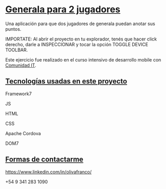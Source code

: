 # <u>Generala para 2 jugadores</u>

Una aplicación para que dos jugadores de generala puedan anotar sus puntos.

IMPORTATE: Al abrir el proyecto en tu explorador, tenés que hacer click derecho, darle a INSPECCIONAR y tocar la opción TOGGLE DEVICE TOOLBAR.

Este ejercicio fue realizado en el curso intensivo de desarrollo mobile con [Comunidad IT](https://www.comunidadit.org/).

## <u>Tecnologías usadas en este proyecto</u>

Framework7

JS

HTML

CSS

Apache Cordova

DOM7

## <u>Formas de contactarme</u>

https://www.linkedin.com/in/olivafranco/

+54 9 341 283 1090
